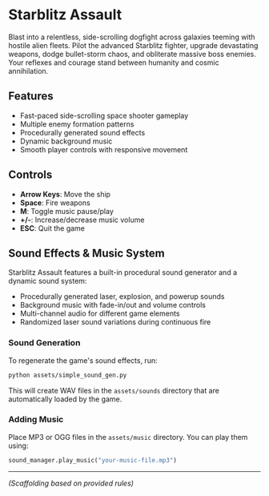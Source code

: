 # Starblitz Assault

Blast into a relentless, side-scrolling dogfight across galaxies teeming with hostile alien fleets. Pilot the advanced Starblitz fighter, upgrade devastating weapons, dodge bullet-storm chaos, and obliterate massive boss enemies. Your reflexes and courage stand between humanity and cosmic annihilation.

## Features

- Fast-paced side-scrolling space shooter gameplay
- Multiple enemy formation patterns
- Procedurally generated sound effects
- Dynamic background music
- Smooth player controls with responsive movement

## Controls

- **Arrow Keys**: Move the ship
- **Space**: Fire weapons
- **M**: Toggle music pause/play
- **+/-**: Increase/decrease music volume
- **ESC**: Quit the game

## Sound Effects & Music System

Starblitz Assault features a built-in procedural sound generator and a dynamic sound system:

- Procedurally generated laser, explosion, and powerup sounds
- Background music with fade-in/out and volume controls
- Multi-channel audio for different game elements
- Randomized laser sound variations during continuous fire

### Sound Generation

To regenerate the game's sound effects, run:

```bash
python assets/simple_sound_gen.py
```

This will create WAV files in the `assets/sounds` directory that are automatically loaded by the game.

### Adding Music

Place MP3 or OGG files in the `assets/music` directory. You can play them using:

```python
sound_manager.play_music("your-music-file.mp3")
```

---
*(Scaffolding based on provided rules)*
